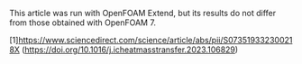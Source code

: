 This article was run with OpenFOAM Extend, but its results do not differ from those obtained with OpenFOAM 7.


[1]https://www.sciencedirect.com/science/article/abs/pii/S073519332300218X (https://doi.org/10.1016/j.icheatmasstransfer.2023.106829)
